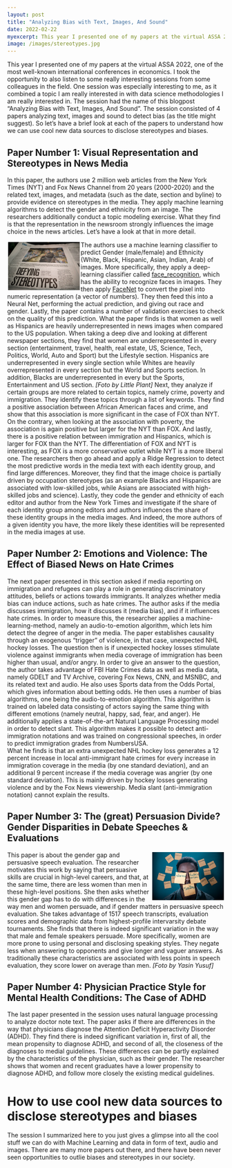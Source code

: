 ```yaml
---
layout: post
title: "Analyzing Bias with Text, Images, And Sound"
date: 2022-02-22
myexcerpt: This year I presented one of my papers at the virtual ASSA 2022, one of the most well-known international conferences in economics. I took the opportunity to also listen to some really interesting sessions from some colleagues in the field. One session was especially interesting to me, as it combined a topic I am really interested in with data science methodologies I am really interested in. The session had the name of this blogpost “Analyzing Bias with Text, Images, And Sound”, and consisted of 4 papers analyzing text, images and sound to detect bias. So let’s have a brief look at each of the papers to understand how we can use cool new data sources to disclose stereotypes and biases.     
image: /images/stereotypes.jpg
---
```


This year I presented one of my papers at the virtual ASSA 2022, one of the most well-known international conferences in economics. I took the opportunity to also listen to some really interesting sessions from some colleagues in the field. One session was especially interesting to me, as it combined a topic I am really interested in with data science methodologies I am really interested in. The session had the name of this blogpost “Analyzing Bias with Text, Images, And Sound”. The session consisted of 4 papers analyzing text, images and sound to detect bias (as the title might suggest). So let’s have a brief look at each of the papers to understand how we can use cool new data sources to disclose stereotypes and biases. 
## Paper Number 1: Visual Representation and Stereotypes in News Media
In this paper, the authors use 2 million web articles from the New York Times (NYT) and Fox News Channel from 20 years (2000-2020) and the related text, images, and metadata (such as the date, section and byline) to provide evidence on stereotypes in the media. They apply machine learning algorithms to detect the gender and ethnicity from an image. The researchers additionally conduct a topic modeling exercise. What they find is that the representation in the newsroom strongly influences the image choice in the news articles. Let’s have a look at that in more detail. 

<img src="/images/stereotypes.jpg" alt="stereotypes" style="float:left;margin: 2px 2px 2px 2px;max-width:33%;"/>

The authors use a machine learning classifier to predict Gender (male/female) and Ethnicity (White, Black, Hispanic, Asian, Indian, Arab) of images. More specifically, they apply a deep-learning classifier called [face_recognition](https://github.com/ageitgey/face_recognition), which has the ability to recognize faces in images. They then apply [FaceNet](https://arxiv.org/abs/1503.03832) to convert the pixel into numeric representation (a vector of numbers). They then feed this into a Neural Net, performing the actual prediction, and giving out race and gender. Lastly, the paper contains a number of validation exercises to check on the quality of this prediction. 
What the paper finds is that women as well as Hispanics are heavily underrepresented in news images when compared to the US population. When taking a deep dive and looking at different newspaper sections, they find that women are underrepresented in every section (entertainment, travel, health, real estate, US, Science, Tech, Politics, World, Auto and Sport) but the Lifestyle section. Hispanics are underrepresented in every single section while Whites are heavily overrepresented in every section but the World and Sports section. In addition, Blacks are underrepresented in every but the Sports, Entertainment and US section. *[Foto by Little Plant]* 
Next, they analyze if certain groups are more related to certain topics, namely crime, poverty and immigration. They identify these topics through a list of keywords. They find a positive association between African American faces and crime, and show that this association is more significant in the case of FOX than NYT. On the contrary, when looking at the association with poverty, the association is again positive but larger for the NYT than FOX. And lastly, there is a positive relation between immigration and Hispanics, which is larger for FOX than the NYT. The differentiation of FOX and NYT is interesting, as FOX is a more conservative outlet while NYT is a more liberal one. The researchers then go ahead and apply a Ridge Regression to detect the most predictive words in the media text with each identity group, and find large differences. Moreover, they find that the image choice is partially driven by occupation stereotypes (as an example Blacks and Hispanics are associated with low-skilled jobs, while Asians are associated with high-skilled jobs and science). Lastly, they code the gender and ethnicity of each editor and author from the New York Times and investigate if the share of each identity group among editors and authors influences the share of these identity groups in the media images. And indeed, the more authors of a given identity you have, the more likely these identities will be represented in the media images at use. 
## Paper Number 2: Emotions and Violence: The Effect of Biased News on Hate Crimes
The next paper presented in this section asked if media reporting on immigration and refugees can play a role in generating discriminatory attitudes, beliefs or actions towards immigrants. It analyzes whether media bias can induce actions, such as hate crimes. The author asks if the media discusses immigration, how it discusses it (media bias), and if it influences hate crimes. In order to measure this, the researcher applies a machine-learning-method, namely an audio-to-emotion algorithm, which lets him detect the degree of anger in the media. The paper establishes causality through an exogenous “trigger” of violence, in that case, unexpected NHL hockey losses. The question then is if unexpected hockey losses stimulate violence against immigrants when media coverage of immigration has been higher than usual, and/or angry. 
In order to give an answer to the question, the author takes advantage of FBI Hate Crimes data as well as media data, namely GDELT and TV Archive, covering Fox News, CNN, and MSNBC, and its related text and audio. He also uses Sports data from the Odds Portal, which gives information about betting odds. He then uses a number of bias algorithms, one being the audio-to-emotion algorithm. This algorithm is trained on labeled data consisting of actors saying the same thing with different emotions (namely neutral, happy, sad, fear, and anger). He additionally applies a state-of-the-art Natural Language Processing model in order to detect slant. This algorithm makes it possible to detect anti-immigration notations and was trained on congressional speeches, in order to predict immigration grades from NumbersUSA.  
What he finds is that an extra unexpected NHL hockey loss generates a 12 percent increase in local anti-immigrant hate crimes for every increase in immigration coverage in the media (by one standard deviation), and an additional 9 percent increase if the media coverage was angrier (by one standard deviation). This is mainly driven by hockey losses generating violence and by the Fox News viewership. Media slant (anti-immigration notation) cannot explain the results. 
## Paper Number 3: The (great) Persuasion Divide? Gender Disparities in Debate Speeches & Evaluations

<img src="/images/stereotypes2.jpg" alt="stereotypes2" style="float:right;margin: 2px 2px 2px 2px;max-width:33%;"/>

This paper is about the gender gap and persuasive speech evaluation. The researcher motivates this work by saying that persuasive skills are crucial in high-level careers, and that, at the same time, there are less women than men in these high-level positions. She then asks whether this gender gap has to do with differences in the way men and women persuade, and if gender matters in persuasive speech evaluation. She takes advantage of 1517 speech transcripts, evaluation scores and demographic data from highest-profile intervarsity debate tournaments. She finds that there is indeed significant variation in the way that male and female speakers persuade. More specifically, women are more prone to using personal and disclosing speaking styles. They negate less when answering to opponents and give longer and vaguer answers. As traditionally these characteristics are associated with less points in speech evaluation, they score lower on average than men. *[Foto by Yasin Yusuf]*
## Paper Number 4: Physician Practice Style for Mental Health Conditions: The Case of ADHD
The last paper presented in the session uses natural language processing to analyze doctor note text. The paper asks if there are differences in the way that physicians diagnose the Attention Deficit Hyperactivity Disorder (ADHD). They find there is indeed significant variation in, first of all, the mean propensity to diagnose ADHD, and second of all, the closeness of the diagnoses to medial guidelines. These differences can be partly explained by the characteristics of the physician, such as their gender. The researcher shows that women and recent graduates have a lower propensity to diagnose ADHD, and follow more closely the existing medical guidelines. 
# How to use cool new data sources to disclose stereotypes and biases
The session I summarized here to you just gives a glimpse into all the cool stuff we can do with Machine Learning and data in form of text, audio and images. There are many more papers out there, and there have been never seen opportunities to outlie biases and stereotypes in our society. 
